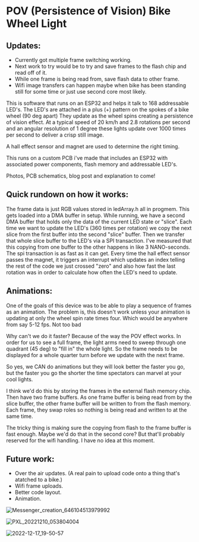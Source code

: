
# POV (Persistence of Vision) Bike Wheel Light 


## Updates:
- Currently got multiple frame switching working. 
- Next work to try would be to try and save frames to the flash chip and read off of it.
- While one frame is being read from, save flash data to other frame.
- Wifi image transfers can happen maybe when bike has been standing still for some time or just use second core most likely.

This is software that runs on an ESP32 and helps it talk to 168 addressable LED's.
The LED's are attached in a plus (+) pattern on the spokes of a bike wheel (90 deg apart)
They update as the wheel spins creating a persistence of vision effect.
At a typical speed of 20 km/h and 2.8 rotations per second and an angular resolution of 1 degree
these lights  update over 1000 times per second to deliver a crisp still image.

A hall effect sensor and magnet are used to determine the right timing.

This runs on a custom PCB i've made that includes an ESP32 with associated power components, flash memory and addressable LED's.

Photos, PCB schematics, blog post and explanation to come!


## Quick rundown on how it works:

The frame data is just RGB values stored in ledArray.h all in progmem. 
This gets loaded into a DMA buffer in setup. 
While running, we have a second DMA buffer that holds only the data of the current LED state or "slice".
Each time we want to update the LED's (360 times per rotation) we copy the next slice from the first buffer into
the second "slice" buffer. Then we transfer that whole slice buffer to the LED's via a SPI transaction.
I've measured that this copying from one buffer to the other happens in like 3 NANO-seconds. 
The spi transaction is as fast as it can get. 
Every time the hall effect sensor passes the magnet, it triggers an interrupt which updates an index telling the rest of the code
we just crossed "zero" and also how fast the last rotation was in order to calculate how often the LED's need to update.

## Animations:

One of the goals of this device was to be able to play a sequence of frames as an animation. The problem is, this doesn't work unless your animation is updating at only the wheel spin rate times four. Which would be anywhere from say 5-12 fps. Not too bad

Why can't we do it faster? Because of the way the POV effect works. In order for us to see a full frame, the light arms need to sweep through one quadrant (45 deg) to "fill in" the whole light. So the frame needs to be displayed for a whole quarter turn before we update with the next frame. 

So yes, we CAN do animations but they will look better the faster you go, but the faster you go the shorter the time spectators can marvel at your cool lights.

I think we'd do this by storing the frames in the external flash memory chip. Then have two frame buffers. As one frame buffer is being read from by the slice buffer, the other frame buffer will be written to from the flash memory. Each frame, they swap roles so nothing is being read and written to at the same time.

The tricky thing is making sure the copying from flash to the frame buffer is fast enough. Maybe we'd do that in the second core? But that'll probably reserved for the wifi handling. I have no idea at this moment.


## Future work:

- Over the air updates. (A real pain to upload code onto a thing that's atatched to a bike.)
- Wifi frame uploads. 
- Better code layout.
- Animation.



![Messenger_creation_646104513979992](https://github.com/AdamMarciniak/LightWheel/assets/17841889/16a3c867-0d8f-48db-b668-52a30466e095)

![PXL_20221210_053804004](https://github.com/AdamMarciniak/LightWheel/assets/17841889/8bed400d-b9d1-4cae-9a17-2e3ae7a545f2)

![2022-12-17_19-50-57](https://github.com/AdamMarciniak/LightWheel/assets/17841889/293b3c79-08f9-46e0-9be3-0b682edadd74)



